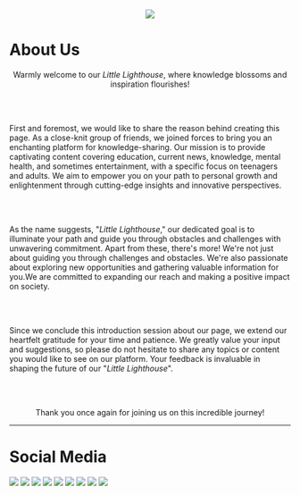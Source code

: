 <h1 align="center">
    <a href="https://git.io/typing-svg">
        <img src="https://readme-typing-svg.herokuapp.com?font=VT323&size=50&color=36BCF7FF&center=true&vCenter=true&width=900&height=100&lines=Hello+World!;">
    </a>
</h1>


# About Us
<p align=center>Warmly welcome to our <i><em>Little Lighthouse</em></i>, where knowledge blossoms and inspiration flourishes!</p><br><br>

<p>First and foremost, we would like to share the reason behind creating this page. As a close-knit group of friends, we joined forces to bring you an enchanting platform for knowledge-sharing. Our mission is to provide captivating content covering education, current news, knowledge, mental health, and sometimes entertainment, with a specific focus on teenagers and adults. We aim to empower you on your path to personal growth and enlightenment through cutting-edge insights and innovative perspectives.</p><br><br>

<p>As the name suggests, "<i><em>Little Lighthouse</em></i>," our dedicated goal is to illuminate your path and guide you through obstacles and challenges with unwavering commitment. Apart from these, there's more! We're not just about guiding you through challenges and obstacles. We're also passionate about exploring new opportunities and gathering valuable information for you.We are committed to expanding our reach and making a positive impact on society.</p><br><br>

<p>Since we conclude this introduction session about our page, we extend our heartfelt gratitude for your time and patience. We greatly value your input and suggestions, so please do not hesitate to share any topics or content you would like to see on our platform. Your feedback is invaluable in shaping the future of our "<i><em>Little Lighthouse</em></i>".</p><br><br>

<p align=center>Thank you once again for joining us on this incredible journey!</p>

-----

# Social Media
<a href="https://www.facebook.com/profile.php?id=100094347565758"><img src="https://img.shields.io/badge/Facebook-1877F2?style=for-the-badge&logo=facebook&logoColor=white"></a>
<a href=""><img src="https://img.shields.io/badge/Instagram-E4405F?style=for-the-badge&logo=instagram&logoColor=white"></a>
<a href="https://www.linkedin.com/company/little-lighthouse/"><img src="https://img.shields.io/badge/LinkedIn-0077B5?style=for-the-badge&logo=linkedin&logoColor=white"></a>
<a href="https://youtube.com/channel/UC7fp0ij5qIm_C1EJyovxSpQ?si=TiDICmaNg9dz-HBD"><img src="https://img.shields.io/badge/YouTube-FF0000?style=for-the-badge&logo=youtube&logoColor=white"></a>
<a href="https://t.me/+TxWFd67aPqYyYmFl"><img src="https://img.shields.io/badge/Telegram-2CA5E0?style=for-the-badge&logo=telegram&logoColor=white"></a>
<a href="https://little-lighthouse.github.io/Lighthouse/"><img src="https://img.shields.io/badge/Portfolio-255E63?style=for-the-badge&logo=About.me&logoColor=white"></a>
<a href="maito:littlelighthouse23@gmail.com"><img src="https://img.shields.io/badge/Gmail-D14836?style=for-the-badge&logo=gmail&logoColor=white"></a>
<a href="https://www.tiktok.com/@llh_0325?is_from_webapp=1&sender_device=pc"><img src="https://img.shields.io/badge/TikTok-000000?style=for-the-badge&logo=tiktok&logoColor=white"></a>
<a href="https://x.com/LLH0325"><img src="https://img.shields.io/badge/X-000000?style=for-the-badge&logo=x&logoColor=white"></a>